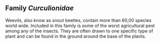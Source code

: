 
## Family *Curculionidae*

Weevils, also know as snout beetles, contain more than 60,00 species world wide. Included in this family is some of the worst agricultural pest among any of the insects.  They are often drawn to one specific type of plant and can be found in the ground around the base of the plants. 